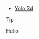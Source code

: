 
- [Yolo 3d](https://dev.to/ppaanngggg/how-to-analyze-document-layout-by-yolo-3jd?ref=dailydev)

> [!TIP]
> Hello

